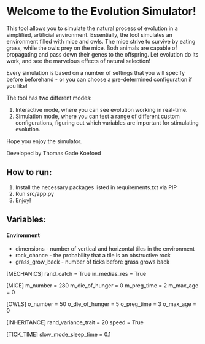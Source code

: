 # Welcome to the Evolution Simulator!
This tool allows you to simulate the natural process of evolution in a simplified, artificial environment. Essentially, the tool simulates an environment filled with mice and owls. The mice strive to survive by eating grass, while the owls prey on the mice. Both animals are capable of propagating and pass down their genes to the offspring. Let evolution do its work, and see the marvelous effects of natural selection!

Every simulation is based on a number of settings that you will specify before beforehand - or you can choose a pre-determined configuration if you like!

The tool has two different modes:
1. Interactive mode, where you can see evolution working in real-time.
2. Simulation mode, where you can test a range of different custom configurations, figuring out which variables are important for stimulating evolution. 

Hope you enjoy the simulator.

Developed by Thomas Gade Koefoed 

## How to run:
1. Install the necessary packages listed in requirements.txt via PIP
2. Run src/app.py
3. Enjoy!

## Variables:
#### Environment
* dimensions - number of vertical and horizontal tiles in the environment
* rock_chance - the probability that a tile is an obstructive rock
* grass_grow_back - number of ticks before grass grows back

[MECHANICS]
rand_catch = True
in_medias_res = True

[MICE]
m_number = 280
m_die_of_hunger = 0
m_preg_time = 2
m_max_age = 0

[OWLS]
o_number = 50
o_die_of_hunger = 5
o_preg_time = 3
o_max_age = 0

[INHERITANCE]
rand_variance_trait = 20
speed = True

[TICK_TIME]
slow_mode_sleep_time = 0.1
